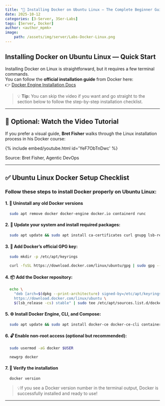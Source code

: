 ```yaml
---
title: "🐧 Installing Docker on Ubuntu Linux — The Complete Beginner Guide"
date: 2025-10-12
categories: [3-Server, 3Ser-Labs]
tags: [Server, Docker]
author: <author_mpmk>
image:
    path: /assets/img/server/Labs-Docker-Linux.png
---
```


## Installing Docker on Ubuntu Linux — Quick Start

Installing Docker on Linux is straightforward, but it requires a few terminal commands.  
You can follow the **official installation guide** from Docker here:  
👉 <a href="https://docs.docker.com/engine/install" target="_blank">Docker Engine Installation Docs</a>

> 💡 **Tip:** You can skip the video if you want and go straight to the section below to follow the step-by-step installation checklist.

---

## 🎥 Optional: Watch the Video Tutorial

If you prefer a visual guide, **Bret Fisher** walks through the Linux installation process in his Docker course:

{% include embed/youtube.html id='YeF7ObTnDwc' %}

Source: Bret Fisher, Agentic DevOps


---

## ✅ Ubuntu Linux Docker Setup Checklist

### Follow these steps to install Docker properly on Ubuntu Linux:

#### 1. 🧹 **Uninstall any old Docker versions**
  ```bash
    sudo apt remove docker docker-engine docker.io containerd runc
  ```

#### 2. 🧱 Update your system and install required packages:
  ```bash
    sudo apt update && sudo apt install ca-certificates curl gnupg lsb-release
  ```

#### 3. 🔑 Add Docker’s official GPG key:
  ```bash
    sudo mkdir -p /etc/apt/keyrings
  ```
  ```bash
    curl -fsSL https://download.docker.com/linux/ubuntu/gpg | sudo gpg --dearmor -o /etc/apt/keyrings/docker.gpg
  ```

#### 4. 📦 Add the Docker repository:
  ```bash
    echo \
      "deb [arch=$(dpkg --print-architecture) signed-by=/etc/apt/keyrings/docker.gpg] \
      https://download.docker.com/linux/ubuntu \
      $(lsb_release -cs) stable" | sudo tee /etc/apt/sources.list.d/docker.list > /dev/null
  ```

#### 5. ⚙️ Install Docker Engine, CLI, and Compose:
  ```bash
    sudo apt update && sudo apt install docker-ce docker-ce-cli containerd.io docker-compose-plugin
  ```

#### 6. 🔓 Enable non-root access (optional but recommended):
  ```bash
    sudo usermod -aG docker $USER
  ```
  ```bash
    newgrp docker
  ```

#### 7. 🚀 Verify the installation
  ```bash
    docker version
  ```
>💡If you see a Docker version number in the terminal output, Docker is successfully installed and ready to use!

---